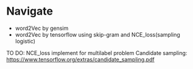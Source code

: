 # Navigate
- word2Vec by gensim
- word2Vec by tensorflow using skip-gram and NCE_loss(sampling logistic)

TO DO:
	NCE_loss implement for multilabel problem
	Candidate sampling: https://www.tensorflow.org/extras/candidate_sampling.pdf

